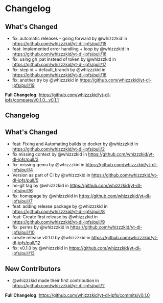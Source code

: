 # Changelog

## What's Changed
* fix: automatic releases - going forward by @whizzzkid in https://github.com/whizzzkid/yt-dl-ipfs/pull/15
* feat: Implemented error handling + loop by @whizzzkid in https://github.com/whizzzkid/yt-dl-ipfs/pull/16
* fix: using gh_pat instead of token by @whizzzkid in https://github.com/whizzzkid/yt-dl-ipfs/pull/17
* fix: step id + default_branch by @whizzzkid in https://github.com/whizzzkid/yt-dl-ipfs/pull/18
* fix: another try by @whizzzkid in https://github.com/whizzzkid/yt-dl-ipfs/pull/19


**Full Changelog**: https://github.com/whizzzkid/yt-dl-ipfs/compare/v0.1.0...v0.1.1

## Changelog

## What's Changed
* feat: Fixing and Automating builds to docker by @whizzzkid in https://github.com/whizzzkid/yt-dl-ipfs/pull/2
* fix missing context by @whizzzkid in https://github.com/whizzzkid/yt-dl-ipfs/pull/3
* fix: missing qemu by @whizzzkid in https://github.com/whizzzkid/yt-dl-ipfs/pull/4
* Version as part of CI by @whizzzkid in https://github.com/whizzzkid/yt-dl-ipfs/pull/5
* no-git tag by @whizzzkid in https://github.com/whizzzkid/yt-dl-ipfs/pull/6
* fix: homepage by @whizzzkid in https://github.com/whizzzkid/yt-dl-ipfs/pull/7
* feat: adding release package by @whizzzkid in https://github.com/whizzzkid/yt-dl-ipfs/pull/8
* feat: Create first release by @whizzzkid in https://github.com/whizzzkid/yt-dl-ipfs/pull/9
* fix: perms by @whizzzkid in https://github.com/whizzzkid/yt-dl-ipfs/pull/10
* create release v0.1.0 by @whizzzkid in https://github.com/whizzzkid/yt-dl-ipfs/pull/12
* fix: v0.1.0 by @whizzzkid in https://github.com/whizzzkid/yt-dl-ipfs/pull/13

## New Contributors
* @whizzzkid made their first contribution in https://github.com/whizzzkid/yt-dl-ipfs/pull/2

**Full Changelog**: https://github.com/whizzzkid/yt-dl-ipfs/commits/v0.1.0
